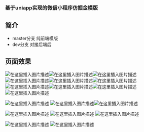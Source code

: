 ### 基于uniapp实现的微信小程序仿掘金模版
## 简介
 - master分支 纯前端模版
 - dev分支 对接后端后

## 页面效果
![在这里插入图片描述](https://img-blog.csdnimg.cn/20200604010223319.png)![在这里插入图片描述](https://img-blog.csdnimg.cn/20200604010237545.png)![在这里插入图片描述](https://img-blog.csdnimg.cn/20200604010246931.png?x-oss-process=image/watermark,type_ZmFuZ3poZW5naGVpdGk,shadow_10,text_aHR0cHM6Ly9ibG9nLmNzZG4ubmV0L3dlaXhpbl80MTM0NzQxOQ==,size_16,color_FFFFFF,t_70)![在这里插入图片描述](https://img-blog.csdnimg.cn/20200604010833374.png?x-oss-process=image/watermark,type_ZmFuZ3poZW5naGVpdGk,shadow_10,text_aHR0cHM6Ly9ibG9nLmNzZG4ubmV0L3dlaXhpbl80MTM0NzQxOQ==,size_16,color_FFFFFF,t_70)![在这里插入图片描述](https://img-blog.csdnimg.cn/20200604011458498.png?x-oss-process=image/watermark,type_ZmFuZ3poZW5naGVpdGk,shadow_10,text_aHR0cHM6Ly9ibG9nLmNzZG4ubmV0L3dlaXhpbl80MTM0NzQxOQ==,size_16,color_FFFFFF,t_70)![在这里插入图片描述](https://img-blog.csdnimg.cn/2020060401402514.png?x-oss-process=image/watermark,type_ZmFuZ3poZW5naGVpdGk,shadow_10,text_aHR0cHM6Ly9ibG9nLmNzZG4ubmV0L3dlaXhpbl80MTM0NzQxOQ==,size_16,color_FFFFFF,t_70)![在这里插入图片描述](https://img-blog.csdnimg.cn/20200604011330164.png)![在这里插入图片描述](https://img-blog.csdnimg.cn/20200604011023186.png)![在这里插入图片描述](https://img-blog.csdnimg.cn/20200604011247154.png)![在这里插入图片描述](https://img-blog.csdnimg.cn/20200604010045567.png)

![在这里插入图片描述](https://img-blog.csdnimg.cn/20200604011612242.png?x-oss-process=image/watermark,type_ZmFuZ3poZW5naGVpdGk,shadow_10,text_aHR0cHM6Ly9ibG9nLmNzZG4ubmV0L3dlaXhpbl80MTM0NzQxOQ==,size_16,color_FFFFFF,t_70)
![在这里插入图片描述](https://img-blog.csdnimg.cn/20200604012231428.png?x-oss-process=image/watermark,type_ZmFuZ3poZW5naGVpdGk,shadow_10,text_aHR0cHM6Ly9ibG9nLmNzZG4ubmV0L3dlaXhpbl80MTM0NzQxOQ==,size_16,color_FFFFFF,t_70)![在这里插入图片描述](https://img-blog.csdnimg.cn/2020060401330184.png)


![在这里插入图片描述](https://img-blog.csdnimg.cn/20200604014106800.png)
![在这里插入图片描述](https://img-blog.csdnimg.cn/20200604014153224.png?x-oss-process=image/watermark,type_ZmFuZ3poZW5naGVpdGk,shadow_10,text_aHR0cHM6Ly9ibG9nLmNzZG4ubmV0L3dlaXhpbl80MTM0NzQxOQ==,size_16,color_FFFFFF,t_70)
![在这里插入图片描述](https://img-blog.csdnimg.cn/20200604014747237.png?x-oss-process=image/watermark,type_ZmFuZ3poZW5naGVpdGk,shadow_10,text_aHR0cHM6Ly9ibG9nLmNzZG4ubmV0L3dlaXhpbl80MTM0NzQxOQ==,size_16,color_FFFFFF,t_70)


![在这里插入图片描述](https://img-blog.csdnimg.cn/20200604012106300.png)
![在这里插入图片描述](https://img-blog.csdnimg.cn/20200604021143467.png)
